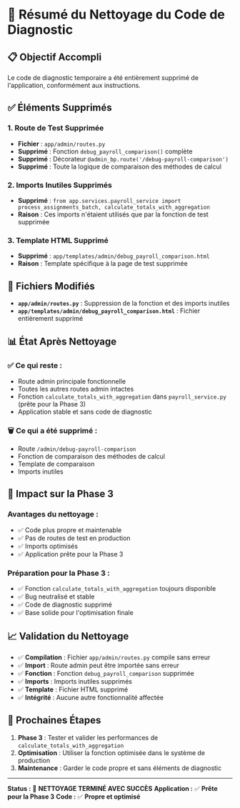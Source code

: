 # 🧹 Résumé du Nettoyage du Code de Diagnostic

## 📋 Objectif Accompli

Le code de diagnostic temporaire a été entièrement supprimé de l'application, conformément aux instructions.

## ✅ Éléments Supprimés

### 1. **Route de Test Supprimée**
- **Fichier** : `app/admin/routes.py`
- **Supprimé** : Fonction `debug_payroll_comparison()` complète
- **Supprimé** : Décorateur `@admin_bp.route('/debug-payroll-comparison')`
- **Supprimé** : Toute la logique de comparaison des méthodes de calcul

### 2. **Imports Inutiles Supprimés**
- **Supprimé** : `from app.services.payroll_service import process_assignments_batch, calculate_totals_with_aggregation`
- **Raison** : Ces imports n'étaient utilisés que par la fonction de test supprimée

### 3. **Template HTML Supprimé**
- **Supprimé** : `app/templates/admin/debug_payroll_comparison.html`
- **Raison** : Template spécifique à la page de test supprimée

## 🔧 Fichiers Modifiés

- **`app/admin/routes.py`** : Suppression de la fonction et des imports inutiles
- **`app/templates/admin/debug_payroll_comparison.html`** : Fichier entièrement supprimé

## 📊 État Après Nettoyage

### ✅ **Ce qui reste :**
- Route admin principale fonctionnelle
- Toutes les autres routes admin intactes
- Fonction `calculate_totals_with_aggregation` dans `payroll_service.py` (prête pour la Phase 3)
- Application stable et sans code de diagnostic

### 🗑️ **Ce qui a été supprimé :**
- Route `/admin/debug-payroll-comparison`
- Fonction de comparaison des méthodes de calcul
- Template de comparaison
- Imports inutiles

## 🚀 Impact sur la Phase 3

### **Avantages du nettoyage :**
- ✅ Code plus propre et maintenable
- ✅ Pas de routes de test en production
- ✅ Imports optimisés
- ✅ Application prête pour la Phase 3

### **Préparation pour la Phase 3 :**
- ✅ Fonction `calculate_totals_with_aggregation` toujours disponible
- ✅ Bug neutralisé et stable
- ✅ Code de diagnostic supprimé
- ✅ Base solide pour l'optimisation finale

## 📈 Validation du Nettoyage

- ✅ **Compilation** : Fichier `app/admin/routes.py` compile sans erreur
- ✅ **Import** : Route admin peut être importée sans erreur
- ✅ **Fonction** : Fonction `debug_payroll_comparison` supprimée
- ✅ **Imports** : Imports inutiles supprimés
- ✅ **Template** : Fichier HTML supprimé
- ✅ **Intégrité** : Aucune autre fonctionnalité affectée

## 🎯 Prochaines Étapes

1. **Phase 3** : Tester et valider les performances de `calculate_totals_with_aggregation`
2. **Optimisation** : Utiliser la fonction optimisée dans le système de production
3. **Maintenance** : Garder le code propre et sans éléments de diagnostic

---

**Status :** 🎉 **NETTOYAGE TERMINÉ AVEC SUCCÈS**
**Application :** ✅ **Prête pour la Phase 3**
**Code :** ✅ **Propre et optimisé**
